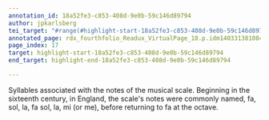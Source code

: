 ```yaml
---
annotation_id: 18a52fe3-c853-408d-9e0b-59c146d89794
author: jpkarlsberg
tei_target: "#range(#highlight-start-18a52fe3-c853-408d-9e0b-59c146d89794, #highlight-end-18a52fe3-c853-408d-9e0b-59c146d89794)"
annotated_page: rdx_fourthfolio_Readux_VirtualPage_18.p.idm140331381084048
page_index: 17
target: highlight-start-18a52fe3-c853-408d-9e0b-59c146d89794
end_target: highlight-end-18a52fe3-c853-408d-9e0b-59c146d89794

---
```

Syllables associated with the notes of the musical scale. Beginning in the sixteenth century, in England, the scale's notes were commonly named, fa, sol, la, fa sol, la, mi (or me), before returning to fa at the octave.